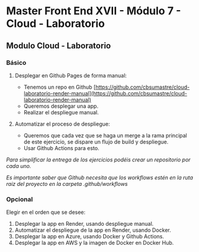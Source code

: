 # Master Front End XVII - Módulo 7 - Cloud - Laboratorio

## Modulo Cloud - Laboratorio

### Básico

1. Desplegar en Github Pages de forma manual:

   - Tenemos un repo en Github [https://github.com/cbsumastre/cloud-laboratorio-render-manual](https://github.com/cbsumastre/cloud-laboratorio-render-manual)
   - Queremos desplegar una app.
   - Realizar el despliegue manual.

2. Automatizar el proceso de despliegue:

   - Queremos que cada vez que se haga un merge a la rama principal de este ejercicio, se dispare un flujo de build y despliegue.
   - Usar Github Actions para esto.

_Para simplificar la entrega de los ejercicios podéis crear un repositorio por cada uno._

_Es importante saber que Github necesita que los workflows estén en la ruta raiz del proyecto en la carpeta .github/workflows_

### Opcional

Elegir en el orden que se desee:

1. Desplegar la app en Render, usando despliegue manual.
2. Automatizar el despliegue de la app en Render, usando Docker.
3. Desplegar la app en Azure, usando Docker y Github Actions.
4. Desplegar la app en AWS y la imagen de Docker en Docker Hub.
